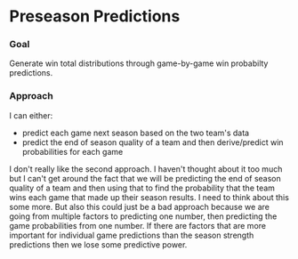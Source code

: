 # Preseason Predictions

### Goal

Generate win total distributions through game-by-game win probabilty predictions. 

### Approach

I can either:

* predict each game next season based on the two team's data
* predict the end of season quality of a team and then derive/predict win probabilities for each game

I don't really like the second approach. I haven't thought about it too much but I can't get around the fact that we will be predicting the end of season quality of a team and then using that to find the probability that the team wins each game that made up their season results. I need to think about this some more. But also this could just be a bad approach because we are going from multiple factors to predicting one number, then predicting the game probabilities from one number. If there are factors that are more important for individual game predictions than the season strength predictions then we lose some predictive power. 

